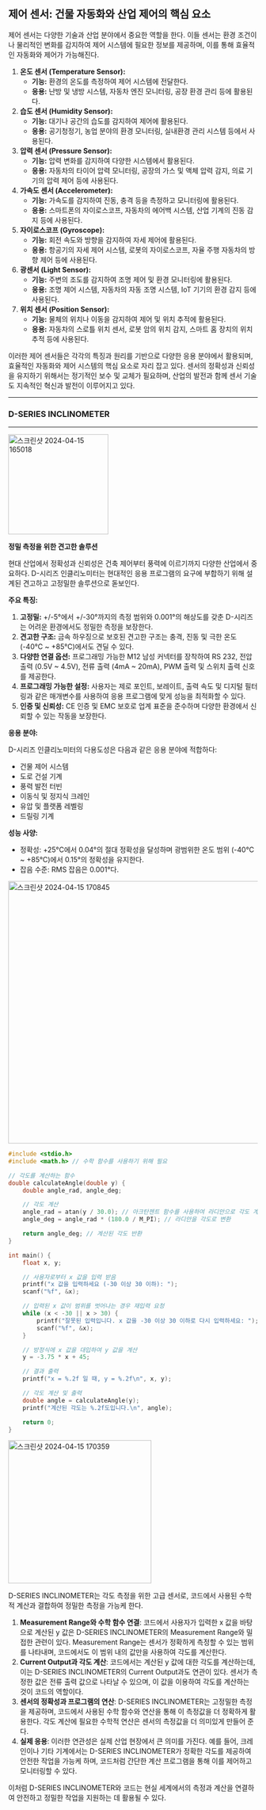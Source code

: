## **제어 센서: 건물 자동화와 산업 제어의 핵심 요소**

제어 센서는 다양한 기술과 산업 분야에서 중요한 역할을 한다. 이들 센서는 환경 조건이나 물리적인 변화를 감지하여 제어 시스템에 필요한 정보를 제공하며, 이를 통해 효율적인 자동화와 제어가 가능해진다.

1. **온도 센서 (Temperature Sensor):**
    - **기능:** 환경의 온도를 측정하여 제어 시스템에 전달한다.
    - **응용:** 난방 및 냉방 시스템, 자동차 엔진 모니터링, 공장 환경 관리 등에 활용된다.
2. **습도 센서 (Humidity Sensor):**
    - **기능:** 대기나 공간의 습도를 감지하여 제어에 활용된다.
    - **응용:** 공기청정기, 농업 분야의 환경 모니터링, 실내환경 관리 시스템 등에서 사용된다.
3. **압력 센서 (Pressure Sensor):**
    - **기능:** 압력 변화를 감지하여 다양한 시스템에서 활용된다.
    - **응용:** 자동차의 타이어 압력 모니터링, 공장의 가스 및 액체 압력 감지, 의료 기기의 압력 제어 등에 사용된다.
4. **가속도 센서 (Accelerometer):**
    - **기능:** 가속도를 감지하여 진동, 충격 등을 측정하고 모니터링에 활용된다.
    - **응용:** 스마트폰의 자이로스코프, 자동차의 에어백 시스템, 산업 기계의 진동 감지 등에 사용된다.
5. **자이로스코프 (Gyroscope):**
    - **기능:** 회전 속도와 방향을 감지하여 자세 제어에 활용된다.
    - **응용:** 항공기의 자세 제어 시스템, 로봇의 자이로스코프, 자율 주행 자동차의 방향 제어 등에 사용된다.
6. **광센서 (Light Sensor):**
    - **기능:** 주변의 조도를 감지하여 조명 제어 및 환경 모니터링에 활용된다.
    - **응용:** 조명 제어 시스템, 자동차의 자동 조명 시스템, IoT 기기의 환경 감지 등에 사용된다.
7. **위치 센서 (Position Sensor):**
    - **기능:** 물체의 위치나 이동을 감지하여 제어 및 위치 추적에 활용된다.
    - **응용:** 자동차의 스로틀 위치 센서, 로봇 암의 위치 감지, 스마트 홈 장치의 위치 추적 등에 사용된다.

이러한 제어 센서들은 각각의 특징과 원리를 기반으로 다양한 응용 분야에서 활용되며, 효율적인 자동화와 제어 시스템의 핵심 요소로 자리 잡고 있다. 센서의 정확성과 신뢰성을 유지하기 위해서는 정기적인 보수 및 교체가 필요하며, 산업의 발전과 함께 센서 기술도 지속적인 혁신과 발전이 이루어지고 있다.

---

### **D-SERIES INCLINOMETER**

---
<img width="202" alt="스크린샷 2024-04-15 165018" src="https://github.com/dawoon1229/C_project/assets/164113758/27317a0e-5bb0-4b9f-ba71-3541aec2308a">

**정밀 측정을 위한 견고한 솔루션**

현대 산업에서 정확성과 신뢰성은 건축 제어부터 풍력에 이르기까지 다양한 산업에서 중요하다. D-시리즈 인클리노미터는 현대적인 응용 프로그램의 요구에 부합하기 위해 설계된 견고하고 고정밀한 솔루션으로 돋보인다.

**주요 특징:**

1. **고정밀:** +/-5°에서 +/-30°까지의 측정 범위와 0.001°의 해상도를 갖춘 D-시리즈는 어려운 환경에서도 정밀한 측정을 보장한다.
2. **견고한 구조:** 금속 하우징으로 보호된 견고한 구조는 충격, 진동 및 극한 온도(-40°C ~ +85°C)에서도 견딜 수 있다.
3. **다양한 연결 옵션:** 프로그래밍 가능한 M12 남성 커넥터를 장착하여 RS 232, 전압 출력 (0.5V ~ 4.5V), 전류 출력 (4mA ~ 20mA), PWM 출력 및 스위치 출력 신호를 제공한다.
4. **프로그래밍 가능한 설정:** 사용자는 제로 포인트, 보레이트, 출력 속도 및 디지털 필터링과 같은 매개변수를 사용하여 응용 프로그램에 맞게 성능을 최적화할 수 있다.
5. **인증 및 신뢰성:** CE 인증 및 EMC 보호로 업계 표준을 준수하며 다양한 환경에서 신뢰할 수 있는 작동을 보장한다.

**응용 분야:**

D-시리즈 인클리노미터의 다용도성은 다음과 같은 응용 분야에 적합하다:

- 건물 제어 시스템
- 도로 건설 기계
- 풍력 발전 터빈
- 이동식 및 정지식 크레인
- 유압 및 플랫폼 레벨링
- 드릴링 기계

**성능 사양:**

- 정확성: +25°C에서 0.04°의 절대 정확성을 달성하며 광범위한 온도 범위 (-40°C ~ +85°C)에서 0.15°의 정확성을 유지한다.
- 잡음 수준: RMS 잡음은 0.001°다.

<img width="530" alt="스크린샷 2024-04-15 170845" src="https://github.com/dawoon1229/C_project/assets/164113758/0c2f6478-2b23-48d9-a471-d0d204b4af6d">

```C
#include <stdio.h>
#include <math.h> // 수학 함수를 사용하기 위해 필요

// 각도를 계산하는 함수
double calculateAngle(double y) {
    double angle_rad, angle_deg;

    // 각도 계산
    angle_rad = atan(y / 30.0); // 아크탄젠트 함수를 사용하여 라디안으로 각도 계산
    angle_deg = angle_rad * (180.0 / M_PI); // 라디안을 각도로 변환

    return angle_deg; // 계산된 각도 반환
}

int main() {
    float x, y;

    // 사용자로부터 x 값을 입력 받음
    printf("x 값을 입력하세요 (-30 이상 30 이하): ");
    scanf("%f", &x);

    // 입력된 x 값이 범위를 벗어나는 경우 재입력 요청
    while (x < -30 || x > 30) {
        printf("잘못된 입력입니다. x 값을 -30 이상 30 이하로 다시 입력하세요: ");
        scanf("%f", &x);
    }

    // 방정식에 x 값을 대입하여 y 값을 계산
    y = -3.75 * x + 45;

    // 결과 출력
    printf("x = %.2f 일 때, y = %.2f\n", x, y);

    // 각도 계산 및 출력
    double angle = calculateAngle(y);
    printf("계산된 각도는 %.2f도입니다.\n", angle);

    return 0;
}
```
<img width="289" alt="스크린샷 2024-04-15 170359" src="https://github.com/dawoon1229/C_project/assets/164113758/9c0ca9e0-2305-43c8-9e7a-0a1216881928">

D-SERIES INCLINOMETER는 각도 측정을 위한 고급 센서로, 코드에서 사용된 수학적 계산과 결합하여 정밀한 측정을 가능케 한다.

1. **Measurement Range와 수학 함수 연결**: 코드에서 사용자가 입력한 x 값을 바탕으로 계산된 y 값은 D-SERIES INCLINOMETER의 Measurement Range와 밀접한 관련이 있다. Measurement Range는 센서가 정확하게 측정할 수 있는 범위를 나타내며, 코드에서도 이 범위 내의 값만을 사용하여 각도를 계산한다.
2. **Current Output과 각도 계산**: 코드에서는 계산된 y 값에 대한 각도를 계산하는데, 이는 D-SERIES INCLINOMETER의 Current Output과도 연관이 있다. 센서가 측정한 값은 전류 출력 값으로 나타날 수 있으며, 이 값을 이용하여 각도를 계산하는 것이 코드의 역할이다.
3. **센서의 정확성과 프로그램의 연산**: D-SERIES INCLINOMETER는 고정밀한 측정을 제공하며, 코드에서 사용된 수학 함수와 연산을 통해 이 측정값을 더 정확하게 활용한다. 각도 계산에 필요한 수학적 연산은 센서의 측정값을 더 의미있게 만들어 준다.
4. **실제 응용**: 이러한 연관성은 실제 산업 현장에서 큰 의미를 가진다. 예를 들어, 크레인이나 기타 기계에서는 D-SERIES INCLINOMETER가 정확한 각도를 제공하여 안전한 작업을 가능케 하며, 코드처럼 간단한 계산 프로그램을 통해 이를 제어하고 모니터링할 수 있다.

이처럼 D-SERIES INCLINOMETER와 코드는 현실 세계에서의 측정과 계산을 연결하여 안전하고 정밀한 작업을 지원하는 데 활용될 수 있다.
